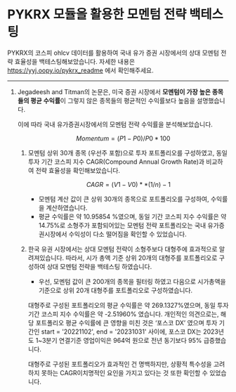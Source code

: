 # PYKRX 모듈을 활용한 모멘텀 전략 백테스팅

PYKRX의 코스피 ohlcv 데이터를 활용하여 국내 유가 증권 시장에서의 상대 모멘텀 전략 효율성을 백테스팅해보았습니다.
자세한 내용은 https://yyj.oopy.io/pykrx_readme 에서 확인해주세요.

---

1. Jegadeesh and Titman의 논문은, 미국 증권 시장에서 **모멘텀이 가장 높은 종목들의 평균 수익률**이 그렇지 않은 종목들의 평균적인 수익률보다 높음을 설명했습니다.
    
    이에 따라 국내 유가증권시장에서의 모멘텀 전략 수익률을 분석해보았습니다. 
    
    $$
    Momentum = (P1 - P0)/P0 * 100
    $$
    
    1. 모멘텀 상위 30개 종목 (우선주 포함)으로 투자 포트폴리오를 구성하였고, 동일 투자 기간 코스피 지수 CAGR(Compound Annual Growth Rate)과 비교하여 전략 효율성을 확인해보았습니다.
        
        $$
        CAGR = (V1-V0)**(1/n)-1
        $$
        
        
        
        - 모멘텀 계산 값이 큰 상위 30개의 종목으로 포트폴리오를 구성하여, 수익률을 계산하였습니다. 
        - 평균 수익률은 약 10.95854 %였으며, 동일 기간 코스피 지수 수익률은 약 14.75%로 소형주가 포함되어있는 모멘텀 전략 포트폴리오는 국내 유가증권시장에서 수익성이 다소 떨어짐을 확인할 수 있었습니다.
          
    2. 한국 유권 시장에서는 상대 모멘텀 전략이 소형주보다 대형주에 효과적으로 알려져있습니다. 따라서, 시가 총액 기준 상위 20개의 대형주를 포트폴리오로 구성하여 상대 모멘텀 전략을 백테스팅 하였습니다.
        - 우선, 모멘텀 값이 큰 200개의 종목을 필터링 하였고 다음으로 시가총액을 기준으로 상위 20개 대형주를 포트폴리오로 구성하였습니다.
        
        대형주로 구성된 포트폴리오의 평균 수익률은 약 269.1327%였으며, 동일 투자 기간 코스피 지수 수익률은 약 -2.51960% 였습니다. 개인적인 의견으로는, 해당 포트폴리오 평균 수익률에 큰 영향을 미친 것은 ‘포스코 DX’ 였으며 투자 기간인 start = '20221102', end = '20231031' 사이에, 포스코 DX는 2023년도 1~3분기 연결기준 영업이익은 964억 원으로 전년 동기보다 95% 급증했습니다. 
        
        대형주로 구성된 포트폴리오가 효과적인 건 명백하지만, 상황적 특수성을 고려하지 못하는 CAGR이치명적인 요인을 가지고 있다는 것 또한 확인할 수 있었습니다.
